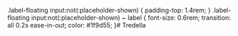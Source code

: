   .label-floating input:not(:placeholder-shown) {
    padding-top: 1.4rem;
  }
  .label-floating input:not(:placeholder-shown) ~ label {
    font-size: 0.6rem;
    transition: all 0.2s ease-in-out;
    color: #1f9d55;
  }#   T r e d e l l a  
 